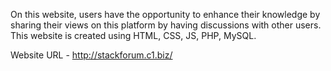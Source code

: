 On this website, users have the opportunity to enhance their knowledge by sharing their views on this platform by having discussions with other users. This website is created using HTML, CSS, JS, PHP, MySQL.

Website URL - http://stackforum.c1.biz/